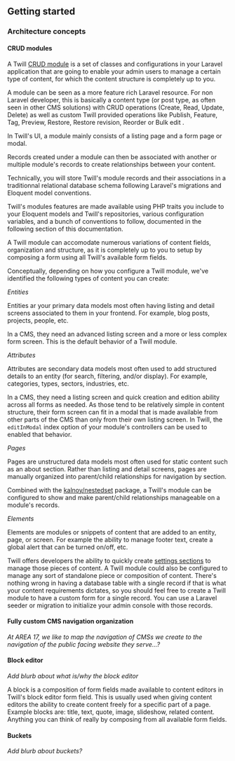 ## Getting started

### Architecture concepts

#### CRUD modules

A Twill [CRUD module](#crud-modules-3) is a set of classes and configurations in your Laravel application that are going to enable your admin users to manage a certain type of content, for which the content structure is completely up to you. 

A module can be seen as a more feature rich Laravel resource. For non Laravel developer, this is basically a content type (or post type, as often seen in other CMS solutions) with CRUD operations (Create, Read, Update, Delete) as well as custom Twill provided operations like Publish, Feature, Tag, Preview, Restore, Restore revision, Reorder or Bulk edit .

In Twill's UI, a module mainly consists of a listing page and a form page or modal.

Records created under a module can then be associated with another or multiple module's records to create relationships between your content. 

Technically, you will store Twill's module records and their associations in a traditionnal relational database schema following Laravel's migrations and Eloquent model conventions.

Twill's modules features are made available using PHP traits you include to your Eloquent models and Twill's repositories, various configuration variables, and a bunch of conventions to follow, documented in the following section of this documentation.

A Twill module can accomodate numerous variations of content fields, organization and structure, as it is completely up to you to setup by composing a form using all Twill's available form fields.

Conceptually, depending on how you configure a Twill module, we've identified the following types of content you can create:

*Entities*

Entities ar your primary data models most often having listing and detail screens associated to them in your frontend. For example, blog posts, projects, people, etc. 

In a CMS, they need an advanced listing screen and a more or less complex form screen. This is the default behavior of a Twill module.

*Attributes*

Attributes are secondary data models most often used to add structured details to an entity (for search, filtering, and/or display). For example, categories, types, sectors, industries, etc.

In a CMS, they need a listing screen and quick creation and edition ability across all forms as needed. As those tend to be relatively simple in content structure, their form screen can fit in a modal that is made available from other parts of the CMS than only from their own listing screen. In Twill, the `editInModal` index option of your module's controllers can be used to enabled that behavior.

*Pages*

Pages are unstructured data models most often used for static content such as an about section. Rather than listing and detail screens, pages are manually organized into parent/child relationships for navigation by section. 

Combined with the [kalnoy/nestedset](https://github.com/lazychaser/laravel-nestedset) package, a Twill's module can be configured to show and make parent/child relationships manageable on a module's records.

*Elements*

Elements are modules or snippets of content that are added to an entity, page, or screen. For example the ability to manage footer text, create a global alert that can be turned on/off, etc. 

Twill offers developers the ability to quickly create [settings sections](#settings-sections) to manage those pieces of content. A Twill module could also be configured to manage any sort of standalone piece or composition of content. There's nothing wrong in having a database table with a single record if that is what your content requirements dictates, so you should feel free to create a Twill module to have a custom form for a single record. You can use a Laravel seeder or migration to initialize your admin console with those records.

#### Fully custom CMS navigation organization

*At AREA 17, we like to map the navigation of CMSs we create to the navigation of the public facing website they serve...?*

#### Block editor
*Add blurb about what is/why the block editor*

A block is a composition of form fields made available to content editors in Twill's block editor form field. This is usually used when giving content editors the ability to create content freely for a specific part of a page. Example blocks are: title, text, quote, image, slideshow, related content. Anything you can think of really by composing from all available form fields.

#### Buckets
*Add blurb about buckets?*

